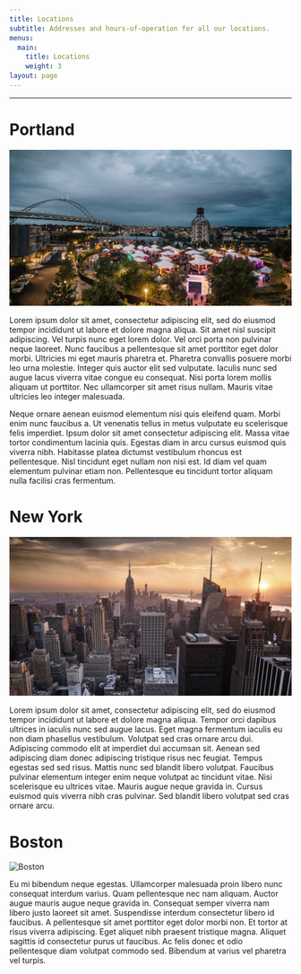 ```yaml
---
title: Locations
subtitle: Addresses and hours-of-operation for all our locations.
menus:
  main:
    title: Locations
    weight: 3
layout: page
---
```

- - -

# Portland

![Portland](/images/pdx.png "Portland loves food.")

Lorem ipsum dolor sit amet, consectetur adipiscing elit, sed do eiusmod tempor incididunt ut labore et dolore magna aliqua. Sit amet nisl suscipit adipiscing. Vel turpis nunc eget lorem dolor. Vel orci porta non pulvinar neque laoreet. Nunc faucibus a pellentesque sit amet porttitor eget dolor morbi. Ultricies mi eget mauris pharetra et. Pharetra convallis posuere morbi leo urna molestie. Integer quis auctor elit sed vulputate. Iaculis nunc sed augue lacus viverra vitae congue eu consequat. Nisi porta lorem mollis aliquam ut porttitor. Nec ullamcorper sit amet risus nullam. Mauris vitae ultricies leo integer malesuada.

Neque ornare aenean euismod elementum nisi quis eleifend quam. Morbi enim nunc faucibus a. Ut venenatis tellus in metus vulputate eu scelerisque felis imperdiet. Ipsum dolor sit amet consectetur adipiscing elit. Massa vitae tortor condimentum lacinia quis. Egestas diam in arcu cursus euismod quis viverra nibh. Habitasse platea dictumst vestibulum rhoncus est pellentesque. Nisl tincidunt eget nullam non nisi est. Id diam vel quam elementum pulvinar etiam non. Pellentesque eu tincidunt tortor aliquam nulla facilisi cras fermentum.


# New York

![New York City](/images/nyc.jpg "New York loves tall buildings.")

Lorem ipsum dolor sit amet, consectetur adipiscing elit, sed do eiusmod tempor incididunt ut labore et dolore magna aliqua. Tempor orci dapibus ultrices in iaculis nunc sed augue lacus. Eget magna fermentum iaculis eu non diam phasellus vestibulum. Volutpat sed cras ornare arcu dui. Adipiscing commodo elit at imperdiet dui accumsan sit. Aenean sed adipiscing diam donec adipiscing tristique risus nec feugiat. Tempus egestas sed sed risus. Mattis nunc sed blandit libero volutpat. Faucibus pulvinar elementum integer enim neque volutpat ac tincidunt vitae. Nisi scelerisque eu ultrices vitae. Mauris augue neque gravida in. Cursus euismod quis viverra nibh cras pulvinar. Sed blandit libero volutpat sed cras ornare arcu.

# Boston

![Boston](/images/bstn.jpg "Boston loves Boston!")

Eu mi bibendum neque egestas. Ullamcorper malesuada proin libero nunc consequat interdum varius. Quam pellentesque nec nam aliquam. Auctor augue mauris augue neque gravida in. Consequat semper viverra nam libero justo laoreet sit amet. Suspendisse interdum consectetur libero id faucibus. A pellentesque sit amet porttitor eget dolor morbi non. Et tortor at risus viverra adipiscing. Eget aliquet nibh praesent tristique magna. Aliquet sagittis id consectetur purus ut faucibus. Ac felis donec et odio pellentesque diam volutpat commodo sed. Bibendum at varius vel pharetra vel turpis.
